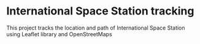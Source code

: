 # International Space Station tracking
This project tracks the location and path of International Space Station using Leaflet library and OpenStreetMaps
